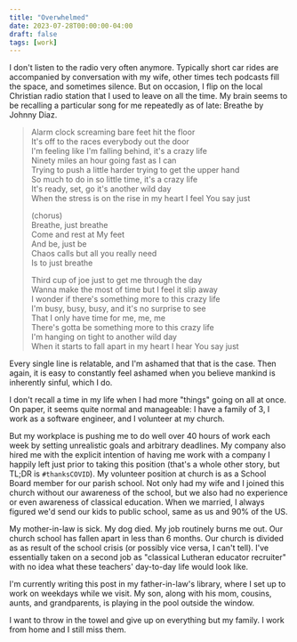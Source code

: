 ```yaml
---
title: "Overwhelmed"
date: 2023-07-28T00:00:00-04:00
draft: false
tags: [work]
---
```


I don't listen to the radio very often anymore. Typically short car rides are
accompanied by conversation with my wife, other times tech podcasts fill the
space, and sometimes silence. But on occasion, I flip on the local Christian
radio station that I used to leave on all the time. My brain seems to be
recalling a particular song for me repeatedly as of late: Breathe by Johnny
Diaz.

> Alarm clock screaming bare feet hit the floor \
> It's off to the races everybody out the door \
> I'm feeling like I'm falling behind, it's a crazy life \
> Ninety miles an hour going fast as I can \
> Trying to push a little harder trying to get the upper hand \
> So much to do in so little time, it's a crazy life \
> It's ready, set, go it's another wild day \
> When the stress is on the rise in my heart I feel You say just
> 
> (chorus) \
> Breathe, just breathe \
> Come and rest at My feet \
> And be, just be \
> Chaos calls but all you really need \
> Is to just breathe
> 
> Third cup of joe just to get me through the day \
> Wanna make the most of time but I feel it slip away \
> I wonder if there's something more to this crazy life \
> I'm busy, busy, busy, and it's no surprise to see \
> That I only have time for me, me, me \
> There's gotta be something more to this crazy life \
> I'm hanging on tight to another wild day \
> When it starts to fall apart in my heart I hear You say just

Every single line is relatable, and I'm ashamed that that is the case. Then
again, it is easy to constantly feel ashamed when you believe mankind is
inherently sinful, which I do.

I don't recall a time in my life when I had more "things" going on all at
once. On paper, it seems quite normal and manageable: I have a family of 3,
I work as a software engineer, and I volunteer at my church.

But my workplace is pushing me to do well over 40 hours of work each week by
setting unrealistic goals and arbitrary deadlines. My company also hired me
with the explicit intention of having me work with a company I happily left
just prior to taking this position (that's a whole other story, but TL;DR is
`#thanksCOVID`). My volunteer position at church is as a School Board member
for our parish school. Not only had my wife and I joined this church without
our awareness of the school, but we also had no experience or even awareness
of classical education. When we married, I always figured we'd send our kids
to public school, same as us and 90% of the US.

My mother-in-law is sick. My dog died. My job routinely burns me out. Our
church school has fallen apart in less than 6 months. Our church is divided as
as result of the school crisis (or possibly vice versa, I can't tell). I've
essentially taken on a second job as "classical Lutheran educator recruiter"
with no idea what these teachers' day-to-day life would look like.

I'm currently writing this post in my father-in-law's library, where I set up
to work on weekdays while we visit. My son, along with his mom, cousins,
aunts, and grandparents, is playing in the pool outside the window.

I want to throw in the towel and give up on everything but my family. I work
from home and I still miss them.
